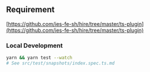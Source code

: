 ## Requirement

[https://github.com/ies-fe-sh/hire/tree/master/ts-plugin](https://github.com/ies-fe-sh/hire/tree/master/ts-plugin)

### Local Development

```sh
yarn && yarn test --watch
# See src/test/snapshots/index.spec.ts.md
```
